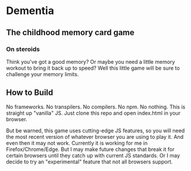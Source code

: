 # Dementia
## The childhood memory card game
### On steroids

Think you've got a good memory? Or maybe you need a little memory workout to bring it back up to speed? Well this little game will be sure to challenge your memory limits.

## How to Build

No frameworks. No transpilers. No compilers. No npm. No nothing. This is straight up "vanilla" JS. Just clone this repo and open index.html in your browser.

But be warned, this game uses cutting-edge JS features, so you will need the most recent version of whatever browser you are using to play it. And even then it may not work. Currently it is working for me in Firefox/Chrome/Edge. But I may make future changes that break it for certain browsers until they catch up with current JS standards. Or I may decide to try an "experimental" feature that not all browsers support.
